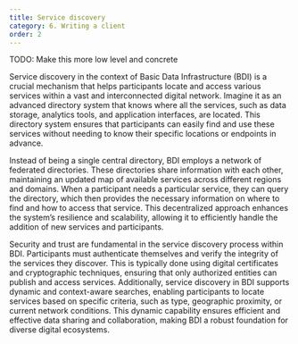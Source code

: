 ```yaml
---
title: Service discovery
category: 6. Writing a client
order: 2
---
```


TODO: Make this more low level and concrete

Service discovery in the context of Basic Data Infrastructure (BDI) is a crucial mechanism that helps participants locate and access various services within a vast and interconnected digital network. Imagine it as an advanced directory system that knows where all the services, such as data storage, analytics tools, and application interfaces, are located. This directory system ensures that participants can easily find and use these services without needing to know their specific locations or endpoints in advance.

Instead of being a single central directory, BDI employs a network of federated directories. These directories share information with each other, maintaining an updated map of available services across different regions and domains. When a participant needs a particular service, they can query the directory, which then provides the necessary information on where to find and how to access that service. This decentralized approach enhances the system’s resilience and scalability, allowing it to efficiently handle the addition of new services and participants.

Security and trust are fundamental in the service discovery process within BDI. Participants must authenticate themselves and verify the integrity of the services they discover. This is typically done using digital certificates and cryptographic techniques, ensuring that only authorized entities can publish and access services. Additionally, service discovery in BDI supports dynamic and context-aware searches, enabling participants to locate services based on specific criteria, such as type, geographic proximity, or current network conditions. This dynamic capability ensures efficient and effective data sharing and collaboration, making BDI a robust foundation for diverse digital ecosystems.
